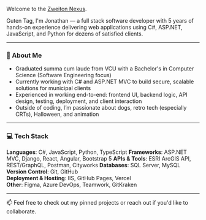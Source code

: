 Welcome to the [Zweiton Nexus](https://jogira.github.io/Nexus/).

Guten Tag, I'm Jonathan — a full stack software developer with 5 years of hands-on experience delivering web applications using C#, ASP.NET, JavaScript, and Python for dozens of satisfied clients.

---

### 🐶 About Me

- Graduated summa cum laude from VCU with a Bachelor's in Computer Science (Software Engineering focus)
- Currently working with C# and ASP.NET MVC to build secure, scalable solutions for municipal clients
- Experienced in working end-to-end: frontend UI, backend logic, API design, testing, deployment, and client interaction
- Outside of coding, I’m passionate about dogs, retro tech (especially CRTs), Halloween, and animation

---

### 💻 Tech Stack

**Languages**: C#, JavaScript, Python, TypeScript
**Frameworks**: ASP.NET MVC, Django, React, Angular, Bootstrap 5
**APIs & Tools**: ESRI ArcGIS API, REST/GraphQL, Postman, Cityworks
**Databases**: SQL Server, MySQL  
**Version Control**: Git, GitHub  
**Deployment & Hosting**: IIS, GitHub Pages, Vercel  
**Other**: Figma, Azure DevOps, Teamwork, GitKraken

---

📫 Feel free to check out my pinned projects or reach out if you'd like to collaborate.
